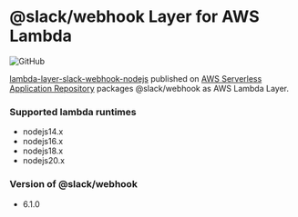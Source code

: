 # @slack/webhook Layer for AWS Lambda

![GitHub](https://img.shields.io/github/license/elastic-infra/lambda-layer-slack-webhook-nodejs)

[lambda-layer-slack-webhook-nodejs](https://github.com/elastic-infra/lambda-layer-slack-webhook-nodejs) published on [AWS Serverless Application Repository](https://serverlessrepo.aws.amazon.com/applications/ap-northeast-1/089928438340/lambda-layer-slack-webhook-nodejs) packages @slack/webhook as AWS Lambda Layer.

### Supported lambda runtimes

* nodejs14.x
* nodejs16.x
* nodejs18.x
* nodejs20.x

### Version of @slack/webhook

* 6.1.0
